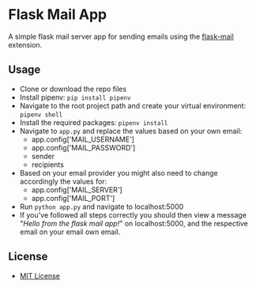 # Flask Mail App

A simple flask mail server app for sending emails using the [flask-mail](https://pythonhosted.org/Flask-Mail/) extension.

## Usage

* Clone or download the repo files
* Install pipenv: `pip install pipenv`
* Navigate to the root project path and create your virtual environment: `pipenv shell`
* Install the required packages: `pipenv install`
* Navigate to `app.py` and replace the values based on your own email:
     * app.config['MAIL_USERNAME']
     * app.config['MAIL_PASSWORD']
     * sender
     * recipients
* Based on your email provider you might also need to change accordingly the values for:
     * app.config['MAIL_SERVER']
     * app.config['MAIL_PORT']   
* Run `python app.py` and navigate to localhost:5000
* If you've followed all steps correctly you should then view a message "*Hello from the flask mail app!*" on localhost:5000, and the respective email on your email own email.

## License

* [MIT License](https://opensource.org/licenses/MIT)
